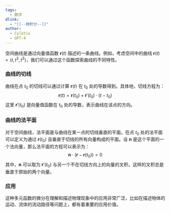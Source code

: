 ```yaml
---
tags:
  - 数学
dlink:
  - "[[--微积分--]]"
author:
  - Cyletix
  - GPT-4
---
```

空间曲线是通过向量值函数 $\mathbf{r}(t)$ 描述的一条曲线。例如，考虑空间中的曲线 $\mathbf{r}(t) = \langle t, t^2, t^3 \rangle$，我们可以通过这个函数探索曲线的不同特性。

### 曲线的切线

曲线在点 $t_0$ 的切线可以通过计算 $\mathbf{r}(t)$ 在 $t_0$ 处的导数得到。具体地，切线方程为：
$$
\mathbf{r}(t) = \mathbf{r}(t_0) + \mathbf{r}'(t_0) \cdot (t - t_0)
$$
这里 $\mathbf{r}'(t_0)$ 是向量值函数在 $t_0$ 处的导数，表示曲线在该点的方向。

### 曲线的法平面

对于空间曲线，法平面是与曲线在某一点的切线垂直的平面。在点 $t_0$ 处的法平面可以定义为通过 $\mathbf{r}(t_0)$ 且垂直于切线的所有向量构成的平面。设 $\mathbf{n}$ 是这个平面的一个法向量，那么法平面的方程可以表示为：
$$
\mathbf{n} \cdot (\mathbf{r} - \mathbf{r}(t_0)) = 0
$$
其中，$\mathbf{n}$ 可以取为 $\mathbf{r}'(t_0)$ 与另一个不在切线方向上的向量的叉积，这样的叉积总是垂直于原始的两个向量。

### 应用
这种多元函数的微分在理解和描述物理现象中的应用非常广泛，比如在描述物体的运动、流体的流动路径等问题上，都有着重要的应用价值。
